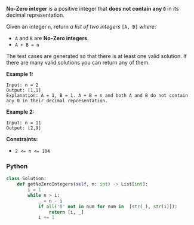 **No-Zero integer**  is a positive integer that  **does not contain any  `0`**  in its decimal representation.

Given an integer  `n`, return  _a list of two integers_  `[A, B]`  _where_:

-   `A`  and  `B`  are  **No-Zero integers**.
-   `A + B = n`

The test cases are generated so that there is at least one valid solution. If there are many valid solutions you can return any of them.

**Example 1:**
```
Input: n = 2
Output: [1,1]
Explanation: A = 1, B = 1. A + B = n and both A and B do not contain any 0 in their decimal representation.
```

**Example 2:**
```
Input: n = 11
Output: [2,9]
```

**Constraints:**

-   `2 <= n <= 104`


### Python
```python
class Solution:
    def getNoZeroIntegers(self, n: int) -> List[int]:
        i = 1
        while n > i:
            _ = n - i
            if all('0' not in num for num in  [str(_), str(i)]):
                return [i, _]
            i += 1
```